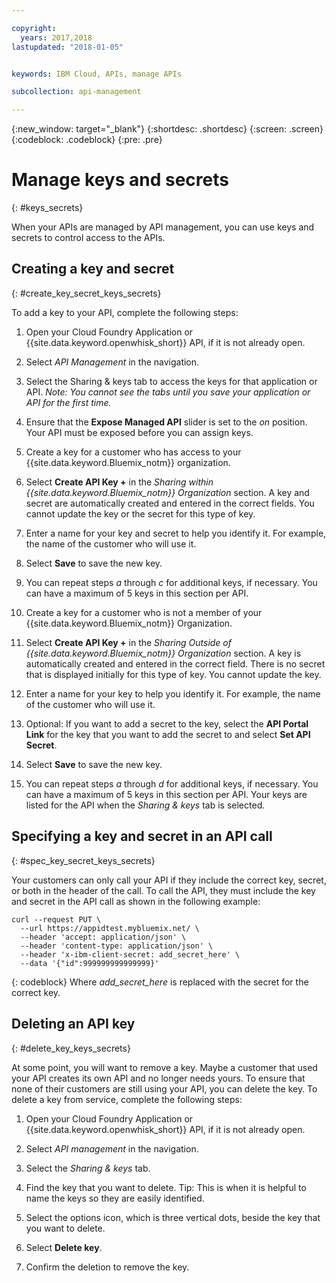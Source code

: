```yaml
---

copyright:
  years: 2017,2018
lastupdated: "2018-01-05"


keywords: IBM Cloud, APIs, manage APIs

subcollection: api-management

---
```



{:new_window: target="_blank"}
{:shortdesc: .shortdesc}
{:screen: .screen}
{:codeblock: .codeblock}
{:pre: .pre}

# Manage keys and secrets
{: #keys_secrets}

When your APIs are managed by API management, you can use keys and secrets to control access to the APIs.

## Creating a key and secret
{: #create_key_secret_keys_secrets}

To add a key to your API, complete the following steps:

1. Open your Cloud Foundry Application or {{site.data.keyword.openwhisk_short}} API, if it is not already open.

2. Select *API Management* in the navigation.

3. Select the Sharing & keys tab to access the keys for that application or API. *Note: You cannot see the tabs until you save your application or API for the first time.*

4. Ensure that the **Expose Managed API** slider is set to the *on* position. Your API must be exposed before you can assign keys.

5. Create a key for a customer who has access to your {{site.data.keyword.Bluemix_notm}} organization.
  1. Select **Create API Key +** in the *Sharing within {{site.data.keyword.Bluemix_notm}} Organization* section. A key and secret are automatically created and entered in the correct fields. You cannot update the key or the secret for this type of key. 
  2. Enter a name for your key and secret to help you identify it. For example, the name of the customer who will use it.
  3. Select **Save** to save the new key.
  4. You can repeat steps *a* through *c* for additional keys, if necessary. You can have a maximum of 5 keys in this section per API.

6. Create a key for a customer who is not a member of your {{site.data.keyword.Bluemix_notm}} Organization.
  1. Select **Create API Key +** in the *Sharing Outside of {{site.data.keyword.Bluemix_notm}} Organization* section. A key is automatically created and entered in the correct field. There is no secret that is displayed initially for this type of key. You cannot update the key. 
  2. Enter a name for your key to help you identify it. For example, the name of the customer who will use it.
  3. Optional: If you want to add a secret to the key, select the **API Portal Link** for the key that you want to add the secret to and select **Set API Secret**.
  4. Select **Save** to save the new key.
  5. You can repeat steps *a* through *d* for additional keys, if necessary. You can have a maximum of 5 keys in this section per API.
Your keys are listed for the API when the *Sharing & keys* tab is selected.

## Specifying a key and secret in an API call
{: #spec_key_secret_keys_secrets}

Your customers can only call your API if they include the correct key, secret, or both in the header of the call. To call the API, they must include the key and secret in the API call as shown in the following example:
```
curl --request PUT \
  --url https://appidtest.mybluemix.net/ \
  --header 'accept: application/json' \
  --header 'content-type: application/json' \
  --header 'x-ibm-client-secret: add_secret_here' \
  --data '{"id":999999999999999}'
```
{: codeblock}
Where *add_secret_here* is replaced with the secret for the correct key. 

## Deleting an API key
{: #delete_key_keys_secrets}

At some point, you will want to remove a key. Maybe a customer that used your API creates its own API and no longer needs yours. To ensure that none of their customers are still using your API, you can delete the key. To delete a key from service, complete the following steps:

1. Open your Cloud Foundry Application or {{site.data.keyword.openwhisk_short}} API, if it is not already open.

2. Select *API management* in the navigation.

3. Select the *Sharing & keys* tab.

4. Find the key that you want to delete. Tip: This is when it is helpful to name the keys so they are easily identified.

5. Select the options icon, which is three vertical dots, beside the key that you want to delete. 

6. Select **Delete key**.

7. Confirm the deletion to remove the key.

